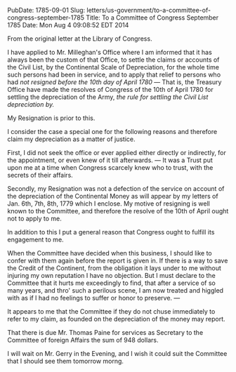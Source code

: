 PubDate: 1785-09-01
Slug: letters/us-government/to-a-committee-of-congress-september-1785
Title: To a Committee of Congress  September 1785
Date: Mon Aug  4 09:08:52 EDT 2014

   From the original letter at the Library of Congress.

   I have applied to Mr. Milleghan's Office where I am informed that it has
   always been the custom of that Office, to settle the claims or accounts of
   the Civil List, by the Continental Scale of Depreciation, for the whole
   time such persons had been in service, and to apply that relief to
   persons who had *not resigned before the 10th day of April 1780* &mdash; 
   That is, the Treasury Office have made the resolves of Congress of 
   the 10th of April 1780 for settling the depreciation of the Army, 
   *the rule for settling the Civil List depreciation by.*

   My Resignation is prior to this. 
   
   I consider the case a special one for the
   following reasons and therefore claim my depreciation as a matter of
   justice.

   First, I did not seek the office or ever applied either directly or
   indirectly, for the appointment, or even knew of it till afterwards. &mdash; 
   It was a Trust put upon me at a time when Congress scarcely knew who to
   trust, with the secrets of their affairs.

   Secondly, my Resignation was not a defection of the service on account of
   the depreciation of the Continental Money as will appear by my letters of
   Jan. 6th, 7th, 8th, 1779 which I enclose. My motive of resigning is well known
   to the Committee, and therefore the resolve of the 10th of April ought not
   to apply to me.

   In addition to this I put a general reason that Congress ought to fulfill
   its engagement to me. 
   
   When the Committee have decided when this business,
   I should like to confer with them again before the report is given in. If
   there is a way to save the Credit of the Continent, from the obligation it
   lays under to me without injuring my own reputation I have no objection.
   But I must declare to the Committee that it hurts me exceedingly to find,
   that after a service of so many years, and thro' such a perilous scene,
   I am now treated and higgled with as if I had no feelings to suffer or
   honor to preserve. &mdash;

   It appears to me that the Committee if they do not chuse immediately to
   refer to my claim, as founded on the depreciation of the money may report.
   
   That there is due Mr. Thomas Paine for services as Secretary to the
   Committee of foreign Affairs the sum of 948 dollars. 
   
   I will wait on Mr.
   Gerry in the Evening, and I wish it could suit the Committee that I should
   see them tomorrow morng.


